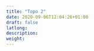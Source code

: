```yaml
---
title: "Topo 2"
date: 2020-09-06T12:04:26+01:00
draft: false
latlong:
description:
weight:
---
```



